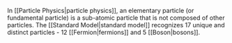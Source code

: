 In [[Particle Physics|particle physics]], an elementary particle (or fundamental particle) is a sub-atomic particle that is not composed of other particles. The [[Standard Model|standard model]] recognizes 17 unique and distinct particles - 12 [[Fermion|fermions]] and 5 [[Boson|bosons]].